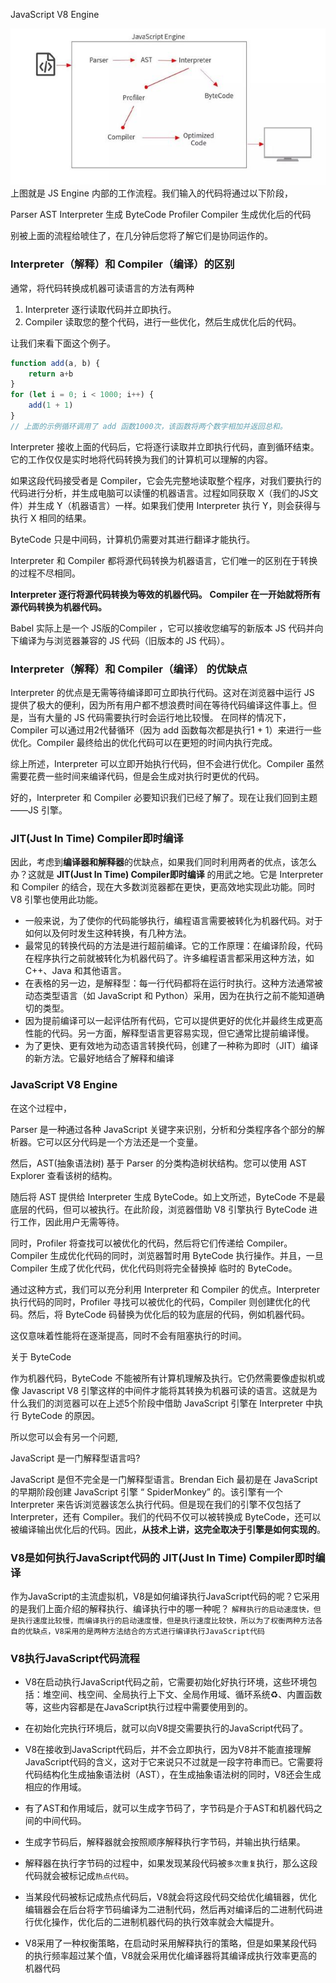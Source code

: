 JavaScript V8 Engine

 
![JS Engine 内部的工作流程](./JavaScript%20Engine.jpg)
上图就是 JS Engine 内部的工作流程。我们输入的代码将通过以下阶段，

 

Parser
AST
Interpreter 生成 ByteCode
Profiler
Compiler 生成优化后的代码
 

别被上面的流程给唬住了，在几分钟后您将了解它们是协同运作的。

### Interpreter（解释）和 Compiler（编译）的区别

通常，将代码转换成机器可读语言的方法有两种

1. Interpreter 逐行读取代码并立即执行。
2. Compiler 读取您的整个代码，进行一些优化，然后生成优化后的代码。

让我们来看下面这个例子。
```js
function add(a, b) { 
    return a+b
}
for (let i = 0; i < 1000; i++) {
    add(1 + 1)
}
// 上面的示例循环调用了 add 函数1000次，该函数将两个数字相加并返回总和。
```

Interpreter 接收上面的代码后，它将逐行读取并立即执行代码，直到循环结束。它的工作仅仅是实时地将代码转换为我们的计算机可以理解的内容。

如果这段代码接受者是 Compiler，它会先完整地读取整个程序，对我们要执行的代码进行分析，并生成电脑可以读懂的机器语言。过程如同获取 X（我们的JS文件）并生成 Y（机器语言）一样。如果我们使用 Interpreter 执行 Y，则会获得与执行 X 相同的结果。

ByteCode 只是中间码，计算机仍需要对其进行翻译才能执行。

Interpreter 和 Compiler 都将源代码转换为机器语言，它们唯一的区别在于转换的过程不尽相同。

**Interpreter 逐行将源代码转换为等效的机器代码。**
**Compiler 在一开始就将所有源代码转换为机器代码。**

Babel 实际上是一个 JS版的Compiler ，它可以接收您编写的新版本 JS 代码并向下编译为与浏览器兼容的 JS 代码（旧版本的 JS 代码）。

### Interpreter（解释）和 Compiler（编译） 的优缺点

Interpreter 的优点是无需等待编译即可立即执行代码。这对在浏览器中运行 JS 提供了极大的便利，因为所有用户都不想浪费时间在等待代码编译这件事上。但是，当有大量的 JS 代码需要执行时会运行地比较慢。
在同样的情况下，Compiler 可以通过用2代替循环（因为 add 函数每次都是执行1 + 1）来进行一些优化。Compiler 最终给出的优化代码可以在更短的时间内执行完成。

综上所述，Interpreter 可以立即开始执行代码，但不会进行优化。Compiler 虽然需要花费一些时间来编译代码，但是会生成对执行时更优的代码。

好的，Interpreter 和 Compiler 必要知识我们已经了解了。现在让我们回到主题——JS 引擎。

### JIT(Just In Time) Compiler即时编译
因此，考虑到**编译器和解释器**的优缺点，如果我们同时利用两者的优点，该怎么办？这就是 **JIT(Just In Time) Compiler即时编译** 的用武之地。它是 Interpreter 和 Compiler 的结合，现在大多数浏览器都在更快，更高效地实现此功能。同时 V8 引擎也使用此功能。

- 一般来说，为了使你的代码能够执行，编程语言需要被转化为机器代码。对于如何以及何时发生这种转换，有几种方法。
- 最常见的转换代码的方法是进行超前编译。它的工作原理：在编译阶段，代码在程序执行之前就被转化为机器代码了。许多编程语言都采用这种方法，如C++、Java 和其他语言。
- 在表格的另一边，是解释型：每一行代码都将在运行时执行。这种方法通常被动态类型语言（如 JavaScript 和 Python）采用，因为在执行之前不能知道确切的类型。
- 因为提前编译可以一起评估所有代码，它可以提供更好的优化并最终生成更高性能的代码。另一方面，解释型语言更容易实现，但它通常比提前编译慢。
- 为了更快、更有效地为动态语言转换代码，创建了一种称为即时（JIT）编译的新方法。它最好地结合了解释和编译

### JavaScript V8 Engine

在这个过程中，

Parser 是一种通过各种 JavaScript 关键字来识别，分析和分类程序各个部分的解析器。它可以区分代码是一个方法还是一个变量。

然后，AST(抽象语法树) 基于 Parser 的分类构造树状结构。您可以使用 AST Explorer 查看该树的结构。

随后将 AST 提供给 Interpreter 生成 ByteCode。如上文所述，ByteCode 不是最底层的代码，但可以被执行。在此阶段，浏览器借助 V8 引擎执行 ByteCode 进行工作，因此用户无需等待。

同时，Profiler 将查找可以被优化的代码，然后将它们传递给 Compiler。Compiler 生成优化代码的同时，浏览器暂时用 ByteCode 执行操作。并且，一旦 Compiler 生成了优化代码，优化代码则将完全替换掉 临时的 ByteCode。

通过这种方式，我们可以充分利用 Interpreter 和 Compiler 的优点。Interpreter 执行代码的同时，Profiler 寻找可以被优化的代码，Compiler 则创建优化的代码。然后，将 ByteCode 码替换为优化后的较为底层的代码，例如机器代码。

这仅意味着性能将在逐渐提高，同时不会有阻塞执行的时间。

关于 ByteCode

作为机器代码，ByteCode 不能被所有计算机理解及执行。它仍然需要像虚拟机或像 Javascript V8 引擎这样的中间件才能将其转换为机器可读的语言。这就是为什么我们的浏览器可以在上述5个阶段中借助 JavaScript 引擎在 Interpreter 中执行 ByteCode 的原因。

所以您可以会有另一个问题,

JavaScript 是一门解释型语言吗?

JavaScript 是但不完全是一门解释型语言。Brendan Eich 最初是在 JavaScript 的早期阶段创建 JavaScript 引擎 “ SpiderMonkey” 的。该引擎有一个 Interpreter 来告诉浏览器该怎么执行代码。但是现在我们的引擎不仅包括了 Interpreter，还有 Compiler。我们的代码不仅可以被转换成 ByteCode，还可以被编译输出优化后的代码。因此，**从技术上讲，这完全取决于引擎是如何实现的**。

### V8是如何执行JavaScript代码的  JIT(Just In Time) Compiler即时编译
作为JavaScript的主流虚拟机，V8是如何编译执行JavaScript代码的呢？它采用的是我们上面介绍的解释执行、编译执行中的哪一种呢？
`解释执行的启动速度快，但是执行速度比较慢，而编译执行的启动速度慢，但是执行速度比较快，所以为了权衡两种方法各自的优缺点，V8采用的是两种方法结合的方式进行编译执行JavaScript代码`

### V8执行JavaScript代码流程
- V8在启动执行JavaScript代码之前，它需要初始化好执行环境，这些环境包括：堆空间、栈空间、全局执行上下文、全局作用域、循环系统♻️、内置函数等，这些内容都是在JavaScript执行过程中需要使用到的。
- 在初始化完执行环境后，就可以向V8提交需要执行的JavaScript代码了。
- V8在接收到JavaScript代码后，并不会立即执行，因为V8并不能直接理解JavaScript代码的含义，这对于它来说只不过就是一段字符串而已。它需要将代码结构化生成抽象语法树（AST），在生成抽象语法树的同时，V8还会生成相应的作用域。
- 有了AST和作用域后，就可以生成字节码了，字节码是介于AST和机器代码之间的中间代码。
- 生成字节码后，解释器就会按照顺序解释执行字节码，并输出执行结果。
- 解释器在执行字节码的过程中，如果发现某段代码被`多次重复`执行，那么这段代码就会被标记成`热点代码`。
- 当某段代码被标记成热点代码后，V8就会将这段代码交给优化编辑器，优化编辑器会在后台将字节码编译为二进制代码，然后再对编译后的二进制代码进行优化操作，优化后的二进制机器代码的执行效率就会大幅提升。

- V8采用了一种权衡策略，在启动时采用解释执行的策略，但是如果某段代码的执行频率超过某个值，V8就会采用优化编译器将其编译成执行效率更高的机器代码